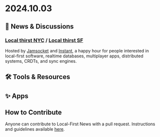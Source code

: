 # 2024.10.03

## 📰 News & Discussions 

### [Local thirst NYC](https://lu.ma/localthirst-nyc) / [Local thirst SF](https://lu.ma/localthirst-sf)
Hosted by [Jamsocket](https://jamsocket.com/) and [Instant](https://instantdb.com/), a happy hour for people interested in local-first software, realtime databases, multiplayer apps, distributed systems, CRDTs, and sync engines.

## 🛠️ Tools & Resources




## ✨ Apps




## How to Contribute
Anyone can contribute to Local-First News with a pull request. Instructions and guidelines available [here](https://github.com/localfirstnews/localfirstnews).
